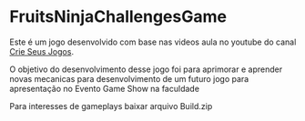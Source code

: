 # FruitsNinjaChallengesGame
Este é um jogo desenvolvido com base nas videos aula no youtube do canal [Crie Seus Jogos](https://www.youtube.com/c/CrieSeusJogos).

O objetivo do desenvolvimento desse jogo foi para aprimorar e aprender novas mecanicas para desenvolvimento de um futuro jogo para apresentação no Evento Game Show na faculdade

Para interesses de gameplays baixar arquivo Build.zip
